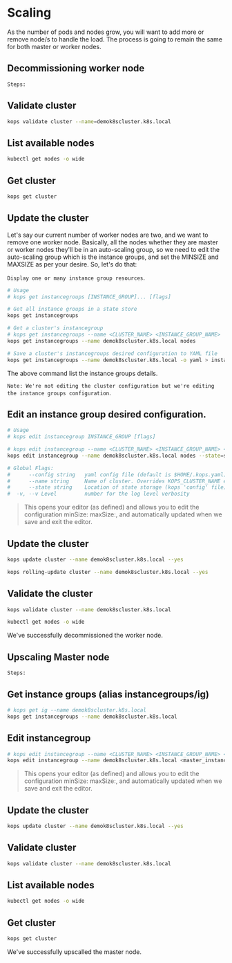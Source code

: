 # Scaling

As the number of pods and nodes grow, you will want to add more or remove node/s to handle the load. The process is going to remain the same for both master or worker nodes.

## Decommissioning worker node

`Steps:`

## Validate cluster

```sh
kops validate cluster --name=demok8scluster.k8s.local
```

## List available nodes

```sh
kubectl get nodes -o wide
```

## Get cluster

```sh
kops get cluster
```

## Update the cluster

Let's say our current number of worker nodes are two, and we want to remove one worker node. Basically, all the nodes whether they are master or worker nodes they'll be in an auto-scaling group, so we need to edit the auto-scaling group which is the instance groups, and set the MINSIZE and MAXSIZE as per your desire. So, let's do that:

`Display one or many instance group resources`.

```sh
# Usage
# kops get instancegroups [INSTANCE_GROUP]... [flags]

# Get all instance groups in a state store
kops get instancegroups

# Get a cluster's instancegroup
# kops get instancegroups --name <CLUSTER_NAME> <INSTANCE_GROUP_NAME>
kops get instancegroups --name demok8scluster.k8s.local nodes

# Save a cluster's instancegroups desired configuration to YAML file
kops get instancegroups --name demok8scluster.k8s.local -o yaml > instancegroups-desired-config.yaml
```

The above command list the instance groups details.

`Note: We're not editing the cluster configuration but we're editing the instance groups configuration`.

## Edit an instance group desired configuration.

```sh
# Usage
# kops edit instancegroup INSTANCE_GROUP [flags]

# kops edit instancegroup --name <CLUSTER_NAME> <INSTANCE_GROUP_NAME> <STATE_STORE>
kops edit instancegroup --name demok8scluster.k8s.local nodes --state=s3://kops-ashu-storage

# Global Flags:
#      --config string   yaml config file (default is $HOME/.kops.yaml)
#      --name string     Name of cluster. Overrides KOPS_CLUSTER_NAME environment variable
#      --state string    Location of state storage (kops 'config' file). Overrides KOPS_STATE_STORE environment variable
#  -v, --v Level         number for the log level verbosity
```

> This opens your editor (as defined) and allows you to edit the configuration minSize: maxSize:, and automatically updated when we save and exit the editor.

## Update the cluster

```sh
kops update cluster --name demok8scluster.k8s.local --yes
```

```sh
kops rolling-update cluster --name demok8scluster.k8s.local --yes
```

## Validate the cluster

```sh
kops validate cluster --name demok8scluster.k8s.local
```

```sh
kubectl get nodes -o wide
```

We've successfully decommissioned the worker node.

## Upscaling Master node

`Steps:`

## Get instance groups (alias instancegroups/ig)

```sh
# kops get ig --name demok8scluster.k8s.local
kops get instancegroups --name demok8scluster.k8s.local
```

## Edit instancegroup

```sh
# kops edit instancegroup --name <CLUSTER_NAME> <INSTANCE_GROUP_NAME> <STATE_STORE>
kops edit instancegroup --name demok8scluster.k8s.local <master_instance_group>
```

> This opens your editor (as defined) and allows you to edit the configuration minSize: maxSize:, and automatically updated when we save and exit the editor.

## Update the cluster

```sh
kops update cluster --name demok8scluster.k8s.local --yes
```

## Validate cluster

```sh
kops validate cluster --name demok8scluster.k8s.local
```

## List available nodes

```sh
kubectl get nodes -o wide
```

## Get cluster

```sh
kops get cluster
```

We've successfully upscalled the master node.
